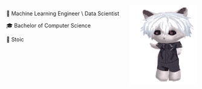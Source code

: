 <img style="float: right;" src="cat.gif">

🧠 Machine Learning Engineer \ Data Scientist

🎓 Bachelor of Computer Science

🗿 Stoic
